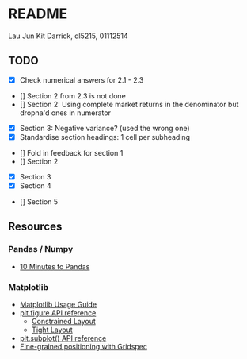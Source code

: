 # README

Lau Jun Kit Darrick, dl5215, 01112514

## TODO

- [x] Check numerical answers for 2.1 - 2.3
- [] Section 2 from 2.3 is not done
- [] Section 2: Using complete market returns in the denominator but dropna'd ones in numerator
- [x] Section 3: Negative variance? (used the wrong one)
- [x] Standardise section headings: 1 cell per subheading

- [] Fold in feedback for section 1
- [] Section 2
- [x] Section 3
- [x] Section 4
- [] Section 5

## Resources

### Pandas / Numpy

- [10 Minutes to Pandas](https://pandas.pydata.org/pandas-docs/stable/user_guide/10min.html)

### Matplotlib

- [Matplotlib Usage Guide](https://matplotlib.org/stable/tutorials/introductory/usage.html#sphx-glr-tutorials-introductory-usage-py)
- [plt.figure API reference](https://matplotlib.org/stable/api/_as_gen/matplotlib.figure.Figure.html)
  - [Constrained Layout](https://matplotlib.org/stable/tutorials/intermediate/constrainedlayout_guide.html)
  - [Tight Layout](https://matplotlib.org/stable/tutorials/intermediate/tight_layout_guide.html)
- [plt.subplot() API reference](https://matplotlib.org/stable/api/_as_gen/matplotlib.pyplot.subplots.html#matplotlib.pyplot.subplots)
- [Fine-grained positioning with Gridspec](https://matplotlib.org/stable/tutorials/intermediate/gridspec.html#sphx-glr-tutorials-intermediate-gridspec-py)
